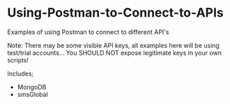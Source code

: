 # Using-Postman-to-Connect-to-APIs
Examples of using Postman to connect to different API's

Note: There may be some visible API keys, all examples here will be using test/trial accounts... You SHOULD NOT expose legitimate keys in your own scripts!

Includes;
- MongoDB
- smsGlobal
